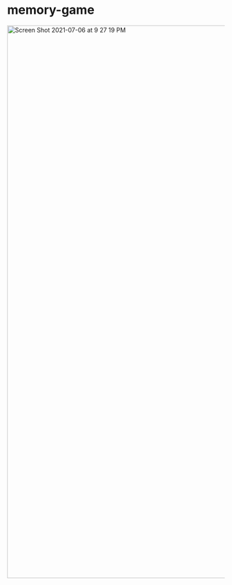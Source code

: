 # memory-game

<img width="1279" alt="Screen Shot 2021-07-06 at 9 27 19 PM" src="https://user-images.githubusercontent.com/43965805/124700160-15b1b200-dea1-11eb-8c61-e14d886f4662.png">

